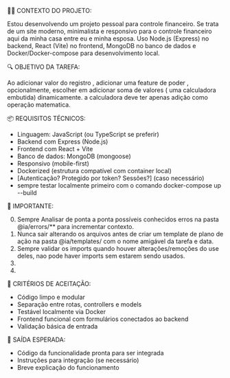 👨‍💻 CONTEXTO DO PROJETO:

Estou desenvolvendo um projeto pessoal para controle financeiro. Se trata de um site moderno, minimalista e responsivo para o controle financeiro aqui da minha casa entre eu e minha esposa. Uso Node.js (Express) no backend, React (Vite) no frontend, MongoDB no banco de dados e Docker/Docker-compose para desenvolvimento local.

🔍 OBJETIVO DA TAREFA:

Ao adicionar valor do registro , adicionar uma feature de poder , opcionalmente, escolher em adicionar soma de valores ( uma calculadora embutida) dinamicamente. a calculadora deve ter apenas adição como operação matematica.

📦 REQUISITOS TÉCNICOS:

- Linguagem: JavaScript (ou TypeScript se preferir)
- Backend com Express (Node.js)
- Frontend com React + Vite
- Banco de dados: MongoDB (mongoose)
- Responsivo (mobile-first)
- Dockerized (estrutura compatível com container local)
- [Autenticação? Protegido por token? Sessões?] (caso necessário)
- sempre testar localmente primeiro com o comando docker-compose up --build

📄 IMPORTANTE:

0. Sempre Analisar de ponta a ponta possíveis conhecidos erros na pasta @ia/errors/** para incrementar contexto.
1. Nunca sair alterando os arquivos antes de criar um template de plano de ação na pasta @ia/templates/ com o nome amigável da tarefa e data.
2. Sempre validar os imports quando houver alterações/remoções do use deles, nao pode haver imports sem estarem sendo usados.
3. 
4. 

🎯 CRITÉRIOS DE ACEITAÇÃO:

- Código limpo e modular
- Separação entre rotas, controllers e models
- Testável localmente via Docker
- Frontend funcional com formulários conectados ao backend
- Validação básica de entrada

🚀 SAÍDA ESPERADA:

- Código da funcionalidade pronta para ser integrada
- Instruções para integração (se necessário)
- Breve explicação do funcionamento

